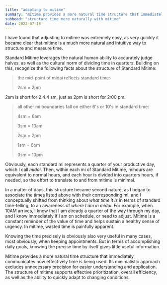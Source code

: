 ```yaml
---
title: "adapting to mitime"
summary: "mitime provides a more natural time structure that immediately communicates how effectively time is being used"
subhead: "structure time more naturally with mitime"
date: 2022-07-18
---
```


I have found that adjusting to mitime was extremely easy, as very quickly it became clear that mitime is a much more natural and intuitive way to structure and measure time. 

Standard Mitime leverages the natural human ability to accurately judge halves, as well as the cultural norm of dividing time in quarters. Building on this, recognize the following facts about the structure of Standard Mitime:  

> the mid-point of midai reflects standard time:
> 
> 2sm = 2pm

2sm is short for 2.4.4 sm, just as 2pm is short for 2:00 pm.

> all other mi boundaries fall on either 6's or 10's in standard time:
> 
> 4sm = 6am
> 
> 3sm = 10am
> 
> 2sm = 2pm
> 
> 1sm = 6pm
> 
> 0sm = 10pm

Obviously, each standard mi represents a quarter of your productive day, which I call *midai*. Then, within each mi of Standard Mitime, mihours are equivalent to normal hours, and each hour is divided into quarters hours, if needed, so the effort to translate to and from mitime is minimal. 

In a matter of days, this structure became second nature, as I began to associate the times listed above with their corresponding mi, and I conceptually shifted from thinking about *what time it is* in terms of standard time-telling, to an awareness of *where I am in midai*. For example, when 10AM arrives, I know that I am already a quarter of the way through my day, and I know immediately if I am on schedule, or need to adjust. Mitime is a constant reminder of the value of time and helps sustain a healthy sense of urgency. In mitime, wasted time is painfully apparent.

Knowing the time precisely is obviously also very useful in many cases, most obviously, when keeping appointments. But in terms of accomplishing daily goals, knowing the precise time by itself gives little useful information. 

Mitime provides a more natural time structure that immediately communicates how effectively time is being used. Its minimalistic approach excludes unnecessary precision for easier understanding and application. The structure of mitime supports effective prioritization, overall efficiency, as well as the ability to quickly adapt to changing conditions.
 
